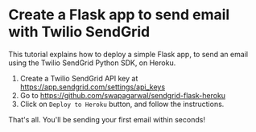 # Create a Flask app to send email with Twilio SendGrid

This tutorial explains how to deploy a simple Flask app, to send an email using the Twilio SendGrid Python SDK, on Heroku.

1. Create a Twilio SendGrid API key at https://app.sendgrid.com/settings/api_keys
1. Go to https://github.com/swapagarwal/sendgrid-flask-heroku
1. Click on `Deploy to Heroku` button, and follow the instructions.

That's all. You'll be sending your first email within seconds!
